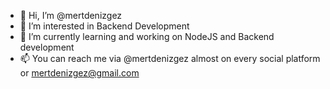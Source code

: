 - 👋 Hi, I’m @mertdenizgez
- 👀 I’m interested in Backend Development
- 🌱 I’m currently learning and working on NodeJS and Backend development
- 📫 You can reach me via @mertdenizgez almost on every social platform or mertdenizgez@gmail.com

<!---
mertdenizgez/mertdenizgez is a ✨ special ✨ repository because its `README.md` (this file) appears on your GitHub profile.
You can click the Preview link to take a look at your changes.
--->
